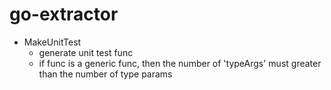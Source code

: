 # go-extractor


- MakeUnitTest
    - generate unit test func
    - if func is a generic func, then the number of 'typeArgs' must greater than the number of type params